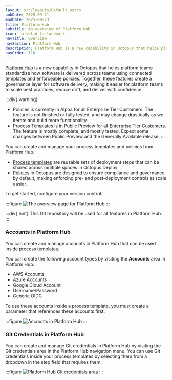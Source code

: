 ```yaml
---
layout: src/layouts/Default.astro
pubDate: 2025-09-11
modDate: 2025-09-23
title: Platform Hub
subtitle: An overview of Platform Hub
icon: fa-solid fa-landmark
navTitle: Overview
navSection: Platform Hub
description: Platform Hub is a new capability in Octopus that helps platform teams standardize how software is delivered across teams using connected templates and enforceable policies. Together, these features create a governance layer for software delivery, making it easier for platform teams to scale best practices, reduce drift, and deliver with confidence.
navOrder: 110
---
```


[Platform Hub](https://octopus.com/blog/introducing-platform-hub) is a new capability in Octopus that helps platform teams standardize how software is delivered across teams using connected templates and enforceable policies. Together, these features create a governance layer for software delivery, making it easier for platform teams to scale best practices, reduce drift, and deliver with confidence.

:::div{.warning}
- Policies is currently in Alpha for all Enterprise Tier Customers. The feature is not finished or fully tested, and may change drastically as we iterate and build more functionality.
- Process Templates is in Public Preview for all Enterprise Tier Customers. The feature is mostly complete, and mostly tested. Expect some changes between Public Preview and the Generally Available release.
:::

You can create and manage your process templates and policies from Platform Hub.

- [Process templates](/docs/platform-hub/process-templates) are reusable sets of deployment steps that can be shared across multiple spaces in Octopus Deploy
- [Policies](/docs/platform-hub/policies) in Octopus are designed to ensure compliance and governance by default, making enforcing pre- and post-deployment controls at scale easier.

To get started, configure your version control.

:::figure
![The overview page for Platform Hub](/docs/img/platform-hub/platform-hub-overview.png)
:::

:::div{.hint}
This Git repository will be used for all features in Platform Hub.
:::

### Accounts in Platform Hub

You can create and manage accounts in Platform Hub that can be used inside process templates.

You can create the following account types by visiting the **Accounts** area in Platform Hub.

- AWS Accounts
- Azure Accounts
- Google Cloud Account
- Username/Password
- Generic OIDC

To use these accounts inside a process template, you must create a parameter that references these accounts first.

:::figure
![Accounts in Platform Hub](/docs/img/platform-hub/platform-hub-accounts.png)
:::

### Git Credentials in Platform Hub

You can create and manage Git credentials in Platform Hub by visiting the Git credentials area in the Platform Hub navigation menu. You can use Git credentials inside your process templates by selecting them from a dropdown in the step field that requires them.

:::figure
![Platform Hub Git credentials area](/docs/img/platform-hub/platform-hub-git-credential.png)
:::
